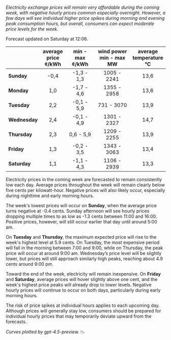 *Electricity exchange prices will remain very affordable during the coming week, with negative hourly prices common especially overnight. However, a few days will see individual higher price spikes during morning and evening peak consumption hours, but overall, consumers can expect moderate price levels for the week.*

Forecast updated on Saturday at 12:06.

|              | average<br>price<br>¢/kWh | min - max<br>¢/kWh | wind power<br>min - max<br>MW | average<br>temperature<br>°C |
|:-------------|:----------------:|:----------------:|:-------------:|:-------------:|
| **Sunday**   |       -0,4       |     -1,3 - 1,3     |       1005 - 2241       |       13,6       |
| **Monday**   |        1,0       |     -1,7 - 4,6     |       1355 - 2958       |       13,6       |
| **Tuesday**  |        2,2       |     -0,1 - 5,9     |        731 - 3070       |       13,9       |
| **Wednesday**|        2,4       |     -0,1 - 4,9     |       1301 - 2327       |       14,7       |
| **Thursday** |        2,3       |      0,6 - 5,9     |       1209 - 2255       |       13,9       |
| **Friday**   |        1,3       |     -0,2 - 3,5     |       1343 - 3063       |       13,4       |
| **Saturday** |        1,1       |     -1,1 - 4,3     |       1106 - 2939       |       13,3       |

Electricity prices in the coming week are forecasted to remain consistently low each day. Average prices throughout the week will remain clearly below five cents per kilowatt-hour. Negative prices will also likely occur, especially during nighttime and early morning hours.

The week's lowest prices will occur on **Sunday**, when the average price turns negative at -0.4 cents. Sunday afternoon will see hourly prices dropping multiple times to as low as -1.3 cents between 11:00 and 16:00. Positive prices, however, will still occur earlier that day until around 5:00 am.

On **Tuesday** and **Thursday**, the maximum expected price will rise to the week's highest level at 5.9 cents. On Tuesday, the most expensive period will fall in the morning between 7:00 and 9:00, while on Thursday, the peak price will occur at around 9:00 am. Wednesday’s price level will be slightly lower, but prices will still approach similarly high peaks, reaching about 4.9 cents around 9:00 pm.

Toward the end of the week, electricity will remain inexpensive. On **Friday** and **Saturday**, average prices will hover slightly above one cent, and the week's highest price peaks will already drop to lower levels. Negative hourly prices will continue to occur on both days, particularly during early morning hours.

The risk of price spikes at individual hours applies to each upcoming day. Although prices will generally stay low, consumers should be prepared for individual hourly prices that may temporarily deviate upward from the forecasts.

*Curves plotted by gpt-4.5-preview.* 📉
